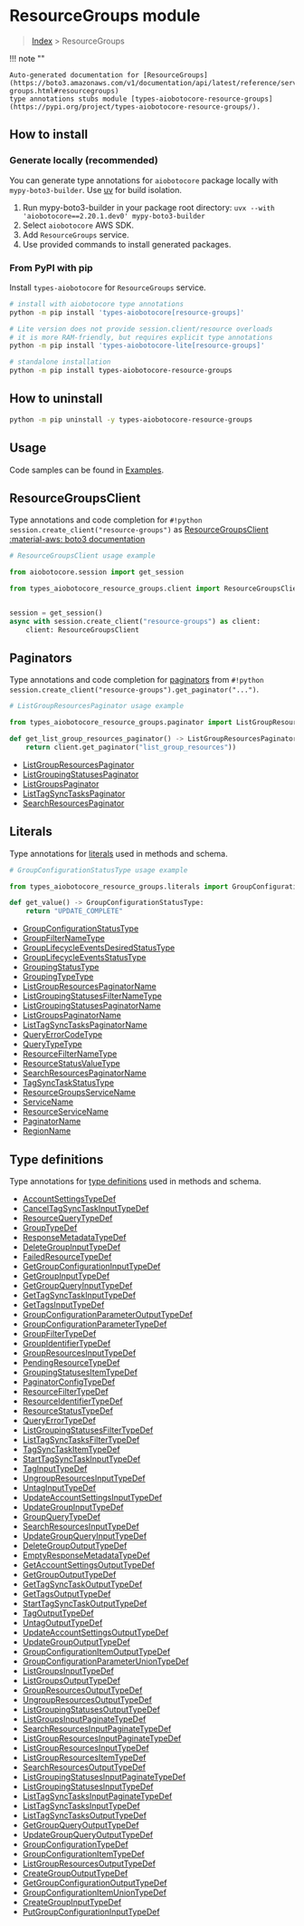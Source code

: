 # ResourceGroups module

> [Index](../README.md) > ResourceGroups


!!! note ""

    Auto-generated documentation for [ResourceGroups](https://boto3.amazonaws.com/v1/documentation/api/latest/reference/services/resource-groups.html#resourcegroups)
    type annotations stubs module [types-aiobotocore-resource-groups](https://pypi.org/project/types-aiobotocore-resource-groups/).

## How to install

### Generate locally (recommended)

You can generate type annotations for `aiobotocore` package locally with `mypy-boto3-builder`.
Use [uv](https://docs.astral.sh/uv/getting-started/installation/) for build isolation.

1. Run mypy-boto3-builder in your package root directory: `uvx --with 'aiobotocore==2.20.1.dev0' mypy-boto3-builder`
1. Select `aiobotocore` AWS SDK.
1. Add `ResourceGroups` service.
1. Use provided commands to install generated packages.



### From PyPI with pip

Install `types-aiobotocore` for `ResourceGroups` service.

```bash
# install with aiobotocore type annotations
python -m pip install 'types-aiobotocore[resource-groups]'

# Lite version does not provide session.client/resource overloads
# it is more RAM-friendly, but requires explicit type annotations
python -m pip install 'types-aiobotocore-lite[resource-groups]'

# standalone installation
python -m pip install types-aiobotocore-resource-groups
```



## How to uninstall

```bash
python -m pip uninstall -y types-aiobotocore-resource-groups
```

## Usage

Code samples can be found in [Examples](./usage.md).

## ResourceGroupsClient

Type annotations and code completion for  `#!python session.create_client("resource-groups")` as [ResourceGroupsClient](./client.md)
[:material-aws: boto3 documentation](https://boto3.amazonaws.com/v1/documentation/api/latest/reference/services/resource-groups.html#ResourceGroups.Client)

```python
# ResourceGroupsClient usage example

from aiobotocore.session import get_session

from types_aiobotocore_resource_groups.client import ResourceGroupsClient


session = get_session()
async with session.create_client("resource-groups") as client:
    client: ResourceGroupsClient
```


## Paginators

Type annotations and code completion for
[paginators](./paginators.md)
from `#!python session.create_client("resource-groups").get_paginator("...")`.

```python
# ListGroupResourcesPaginator usage example

from types_aiobotocore_resource_groups.paginator import ListGroupResourcesPaginator

def get_list_group_resources_paginator() -> ListGroupResourcesPaginator:
    return client.get_paginator("list_group_resources"))
```

- [ListGroupResourcesPaginator](./paginators.md#listgroupresourcespaginator)
- [ListGroupingStatusesPaginator](./paginators.md#listgroupingstatusespaginator)
- [ListGroupsPaginator](./paginators.md#listgroupspaginator)
- [ListTagSyncTasksPaginator](./paginators.md#listtagsynctaskspaginator)
- [SearchResourcesPaginator](./paginators.md#searchresourcespaginator)








## Literals

Type annotations for [literals](./literals.md) used in methods and schema.

```python
# GroupConfigurationStatusType usage example

from types_aiobotocore_resource_groups.literals import GroupConfigurationStatusType

def get_value() -> GroupConfigurationStatusType:
    return "UPDATE_COMPLETE"
```

- [GroupConfigurationStatusType](./literals.md#groupconfigurationstatustype)
- [GroupFilterNameType](./literals.md#groupfilternametype)
- [GroupLifecycleEventsDesiredStatusType](./literals.md#grouplifecycleeventsdesiredstatustype)
- [GroupLifecycleEventsStatusType](./literals.md#grouplifecycleeventsstatustype)
- [GroupingStatusType](./literals.md#groupingstatustype)
- [GroupingTypeType](./literals.md#groupingtypetype)
- [ListGroupResourcesPaginatorName](./literals.md#listgroupresourcespaginatorname)
- [ListGroupingStatusesFilterNameType](./literals.md#listgroupingstatusesfilternametype)
- [ListGroupingStatusesPaginatorName](./literals.md#listgroupingstatusespaginatorname)
- [ListGroupsPaginatorName](./literals.md#listgroupspaginatorname)
- [ListTagSyncTasksPaginatorName](./literals.md#listtagsynctaskspaginatorname)
- [QueryErrorCodeType](./literals.md#queryerrorcodetype)
- [QueryTypeType](./literals.md#querytypetype)
- [ResourceFilterNameType](./literals.md#resourcefilternametype)
- [ResourceStatusValueType](./literals.md#resourcestatusvaluetype)
- [SearchResourcesPaginatorName](./literals.md#searchresourcespaginatorname)
- [TagSyncTaskStatusType](./literals.md#tagsynctaskstatustype)
- [ResourceGroupsServiceName](./literals.md#resourcegroupsservicename)
- [ServiceName](./literals.md#servicename)
- [ResourceServiceName](./literals.md#resourceservicename)
- [PaginatorName](./literals.md#paginatorname)
- [RegionName](./literals.md#regionname)




## Type definitions

Type annotations for [type definitions](./type_defs.md) used in methods and schema.

- [AccountSettingsTypeDef](./type_defs.md#accountsettingstypedef)
- [CancelTagSyncTaskInputTypeDef](./type_defs.md#canceltagsynctaskinputtypedef)
- [ResourceQueryTypeDef](./type_defs.md#resourcequerytypedef)
- [GroupTypeDef](./type_defs.md#grouptypedef)
- [ResponseMetadataTypeDef](./type_defs.md#responsemetadatatypedef)
- [DeleteGroupInputTypeDef](./type_defs.md#deletegroupinputtypedef)
- [FailedResourceTypeDef](./type_defs.md#failedresourcetypedef)
- [GetGroupConfigurationInputTypeDef](./type_defs.md#getgroupconfigurationinputtypedef)
- [GetGroupInputTypeDef](./type_defs.md#getgroupinputtypedef)
- [GetGroupQueryInputTypeDef](./type_defs.md#getgroupqueryinputtypedef)
- [GetTagSyncTaskInputTypeDef](./type_defs.md#gettagsynctaskinputtypedef)
- [GetTagsInputTypeDef](./type_defs.md#gettagsinputtypedef)
- [GroupConfigurationParameterOutputTypeDef](./type_defs.md#groupconfigurationparameteroutputtypedef)
- [GroupConfigurationParameterTypeDef](./type_defs.md#groupconfigurationparametertypedef)
- [GroupFilterTypeDef](./type_defs.md#groupfiltertypedef)
- [GroupIdentifierTypeDef](./type_defs.md#groupidentifiertypedef)
- [GroupResourcesInputTypeDef](./type_defs.md#groupresourcesinputtypedef)
- [PendingResourceTypeDef](./type_defs.md#pendingresourcetypedef)
- [GroupingStatusesItemTypeDef](./type_defs.md#groupingstatusesitemtypedef)
- [PaginatorConfigTypeDef](./type_defs.md#paginatorconfigtypedef)
- [ResourceFilterTypeDef](./type_defs.md#resourcefiltertypedef)
- [ResourceIdentifierTypeDef](./type_defs.md#resourceidentifiertypedef)
- [ResourceStatusTypeDef](./type_defs.md#resourcestatustypedef)
- [QueryErrorTypeDef](./type_defs.md#queryerrortypedef)
- [ListGroupingStatusesFilterTypeDef](./type_defs.md#listgroupingstatusesfiltertypedef)
- [ListTagSyncTasksFilterTypeDef](./type_defs.md#listtagsynctasksfiltertypedef)
- [TagSyncTaskItemTypeDef](./type_defs.md#tagsynctaskitemtypedef)
- [StartTagSyncTaskInputTypeDef](./type_defs.md#starttagsynctaskinputtypedef)
- [TagInputTypeDef](./type_defs.md#taginputtypedef)
- [UngroupResourcesInputTypeDef](./type_defs.md#ungroupresourcesinputtypedef)
- [UntagInputTypeDef](./type_defs.md#untaginputtypedef)
- [UpdateAccountSettingsInputTypeDef](./type_defs.md#updateaccountsettingsinputtypedef)
- [UpdateGroupInputTypeDef](./type_defs.md#updategroupinputtypedef)
- [GroupQueryTypeDef](./type_defs.md#groupquerytypedef)
- [SearchResourcesInputTypeDef](./type_defs.md#searchresourcesinputtypedef)
- [UpdateGroupQueryInputTypeDef](./type_defs.md#updategroupqueryinputtypedef)
- [DeleteGroupOutputTypeDef](./type_defs.md#deletegroupoutputtypedef)
- [EmptyResponseMetadataTypeDef](./type_defs.md#emptyresponsemetadatatypedef)
- [GetAccountSettingsOutputTypeDef](./type_defs.md#getaccountsettingsoutputtypedef)
- [GetGroupOutputTypeDef](./type_defs.md#getgroupoutputtypedef)
- [GetTagSyncTaskOutputTypeDef](./type_defs.md#gettagsynctaskoutputtypedef)
- [GetTagsOutputTypeDef](./type_defs.md#gettagsoutputtypedef)
- [StartTagSyncTaskOutputTypeDef](./type_defs.md#starttagsynctaskoutputtypedef)
- [TagOutputTypeDef](./type_defs.md#tagoutputtypedef)
- [UntagOutputTypeDef](./type_defs.md#untagoutputtypedef)
- [UpdateAccountSettingsOutputTypeDef](./type_defs.md#updateaccountsettingsoutputtypedef)
- [UpdateGroupOutputTypeDef](./type_defs.md#updategroupoutputtypedef)
- [GroupConfigurationItemOutputTypeDef](./type_defs.md#groupconfigurationitemoutputtypedef)
- [GroupConfigurationParameterUnionTypeDef](./type_defs.md#groupconfigurationparameteruniontypedef)
- [ListGroupsInputTypeDef](./type_defs.md#listgroupsinputtypedef)
- [ListGroupsOutputTypeDef](./type_defs.md#listgroupsoutputtypedef)
- [GroupResourcesOutputTypeDef](./type_defs.md#groupresourcesoutputtypedef)
- [UngroupResourcesOutputTypeDef](./type_defs.md#ungroupresourcesoutputtypedef)
- [ListGroupingStatusesOutputTypeDef](./type_defs.md#listgroupingstatusesoutputtypedef)
- [ListGroupsInputPaginateTypeDef](./type_defs.md#listgroupsinputpaginatetypedef)
- [SearchResourcesInputPaginateTypeDef](./type_defs.md#searchresourcesinputpaginatetypedef)
- [ListGroupResourcesInputPaginateTypeDef](./type_defs.md#listgroupresourcesinputpaginatetypedef)
- [ListGroupResourcesInputTypeDef](./type_defs.md#listgroupresourcesinputtypedef)
- [ListGroupResourcesItemTypeDef](./type_defs.md#listgroupresourcesitemtypedef)
- [SearchResourcesOutputTypeDef](./type_defs.md#searchresourcesoutputtypedef)
- [ListGroupingStatusesInputPaginateTypeDef](./type_defs.md#listgroupingstatusesinputpaginatetypedef)
- [ListGroupingStatusesInputTypeDef](./type_defs.md#listgroupingstatusesinputtypedef)
- [ListTagSyncTasksInputPaginateTypeDef](./type_defs.md#listtagsynctasksinputpaginatetypedef)
- [ListTagSyncTasksInputTypeDef](./type_defs.md#listtagsynctasksinputtypedef)
- [ListTagSyncTasksOutputTypeDef](./type_defs.md#listtagsynctasksoutputtypedef)
- [GetGroupQueryOutputTypeDef](./type_defs.md#getgroupqueryoutputtypedef)
- [UpdateGroupQueryOutputTypeDef](./type_defs.md#updategroupqueryoutputtypedef)
- [GroupConfigurationTypeDef](./type_defs.md#groupconfigurationtypedef)
- [GroupConfigurationItemTypeDef](./type_defs.md#groupconfigurationitemtypedef)
- [ListGroupResourcesOutputTypeDef](./type_defs.md#listgroupresourcesoutputtypedef)
- [CreateGroupOutputTypeDef](./type_defs.md#creategroupoutputtypedef)
- [GetGroupConfigurationOutputTypeDef](./type_defs.md#getgroupconfigurationoutputtypedef)
- [GroupConfigurationItemUnionTypeDef](./type_defs.md#groupconfigurationitemuniontypedef)
- [CreateGroupInputTypeDef](./type_defs.md#creategroupinputtypedef)
- [PutGroupConfigurationInputTypeDef](./type_defs.md#putgroupconfigurationinputtypedef)

